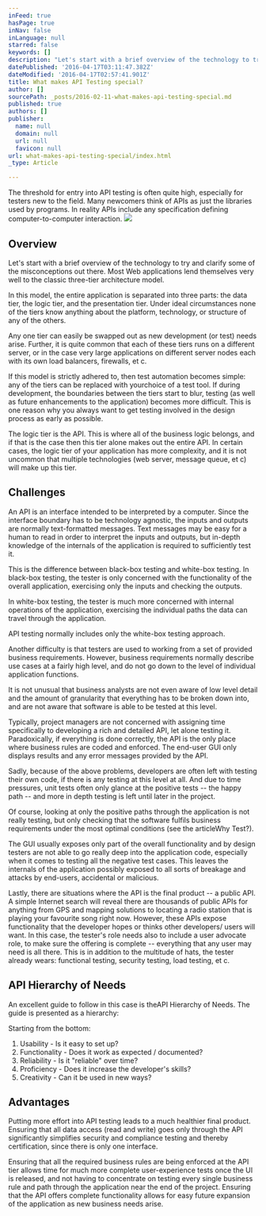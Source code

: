```yaml
---
inFeed: true
hasPage: true
inNav: false
inLanguage: null
starred: false
keywords: []
description: "Let's start with a brief overview of the technology to try and clarify some of the misconceptions out there. Most Web applications lend themselves very well to the classic three-tier architecture model."
datePublished: '2016-04-17T03:11:47.382Z'
dateModified: '2016-04-17T02:57:41.901Z'
title: What makes API Testing special?
author: []
sourcePath: _posts/2016-02-11-what-makes-api-testing-special.md
published: true
authors: []
publisher:
  name: null
  domain: null
  url: null
  favicon: null
url: what-makes-api-testing-special/index.html
_type: Article

---
```

The threshold for entry into API testing is often quite high, especially for testers new to the field. Many newcomers think of APIs as just the libraries used by programs. In reality APIs include any specification defining computer-to-computer interaction.
![](https://the-grid-user-content.s3-us-west-2.amazonaws.com/7fb734a0-fd3f-4fd1-9249-d96dfe4cae81.png)

## Overview

Let's start with a brief overview of the technology to try and clarify some of the misconceptions out there. Most Web applications lend themselves very well to the classic three-tier architecture model.

In this model, the entire application is separated into three parts: the data tier, the logic tier, and the presentation tier. Under ideal circumstances none of the tiers know anything about the platform, technology, or structure of any of the others.

Any one tier can easily be swapped out as new development (or test) needs arise. Further, it is quite common that each of these tiers runs on a different server, or in the case very large applications on different server nodes each with its own load balancers, firewalls, et c. 

If this model is strictly adhered to, then test automation becomes simple: any of the tiers can be replaced with yourchoice of a test tool. If during development, the boundaries between the tiers start to blur, testing (as well as future enhancements to the application) becomes more difficult. This is one reason why you always want to get testing involved in the design process as early as possible.

The logic tier is the API. This is where all of the business logic belongs, and if that is the case then this tier alone makes out the entire API. In certain cases, the logic tier of your application has more complexity, and it is not uncommon that multiple technologies (web server, message queue, et c) will make up this tier.

## Challenges

An API is an interface intended to be interpreted by a computer. Since the interface boundary has to be technology agnostic, the inputs and outputs are normally text-formatted messages. Text messages may be easy for a human to read in order to interpret the inputs and outputs, but in-depth knowledge of the internals of the application is required to sufficiently test it.

This is the difference between black-box testing and white-box testing. In black-box testing, the tester is only concerned with the functionality of the overall application, exercising only the inputs and checking the outputs. 

In white-box testing, the tester is much more concerned with internal operations of the application, exercising the individual paths the data can travel through the application. 

API testing normally includes only the white-box testing approach.

Another difficulty is that testers are used to working from a set of provided business requirements. However, business requirements normally describe use cases at a fairly high level, and do not go down to the level of individual application functions. 

It is not unusual that business analysts are not even aware of low level detail and the amount of granularity that everything has to be broken down into, and are not aware that software is able to be tested at this level. 

Typically, project managers are not concerned with assigning time specifically to developing a rich and detailed API, let alone testing it. Paradoxically, if everything is done correctly, the API is the only place where business rules are coded and enforced. The end-user GUI only displays results and any error messages provided by the API.

Sadly, because of the above problems, developers are often left with testing their own code, if there is any testing at this level at all. And due to time pressures, unit tests often only glance at the positive tests -- the happy path -- and more in depth testing is left until later in the project. 

Of course, looking at only the positive paths through the application is not really testing, but only checking that the software fulfils business requirements under the most optimal conditions (see the articleWhy Test?). 

The GUI usually exposes only part of the overall functionality and by design testers are not able to go really deep into the application code, especially when it comes to testing all the negative test cases. This leaves the internals of the application possibly exposed to all sorts of breakage and attacks by end-users, accidental or malicious.

Lastly, there are situations where the API is the final product -- a public API. A simple Internet search will reveal there are thousands of public APIs for anything from GPS and mapping solutions to locating a radio station that is playing your favourite song right now. However, these APIs expose functionality that the developer hopes or thinks other developers/ users will want. In this case, the tester's role needs also to include a user advocate role, to make sure the offering is complete -- everything that any user may need is all there. This is in addition to the multitude of hats, the tester already wears: functional testing, security testing, load testing, et c.

## API Hierarchy of Needs

An excellent guide to follow in this case is theAPI Hierarchy of Needs. The guide is presented as a hierarchy:

Starting from the bottom: 

1. Usability - Is it easy to set up?
2. Functionality - Does it work as expected / documented?
3. Reliability - Is it "reliable" over time?
4. Proficiency - Does it increase the developer's skills?
5. Creativity - Can it be used in new ways?

## Advantages

Putting more effort into API testing leads to a much healthier final product. Ensuring that all data access (read and write) goes only through the API significantly simplifies security and compliance testing and thereby certification, since there is only one interface. 

Ensuring that all the required business rules are being enforced at the API tier allows time for much more complete user-experience tests once the UI is released, and not having to concentrate on testing every single business rule and path through the application near the end of the project. Ensuring that the API offers complete functionality allows for easy future expansion of the application as new business needs arise.
